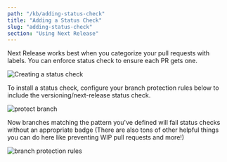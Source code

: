 ```yaml
---
path: "/kb/adding-status-check"
title: "Adding a Status Check"
slug: "adding-status-check"
section: "Using Next Release"
---
```


Next Release works best when you categorize your pull requests with labels. You can enforce status check to ensure each PR gets one.

![Creating a status check](../../src/images/screenshots/status-check.png)

To install a status check, configure your branch protection rules below to include the versioning/next-release
status check.

![protect branch](../../src/images/screenshots/branch-protect.png)

Now branches matching the pattern you've defined will fail status checks without an appropriate badge
(There are also tons of other helpful things you can do here like preventing WIP pull requests and more!)

![branch protection rules](../../src/images/screenshots/require-branch-rules.png)
